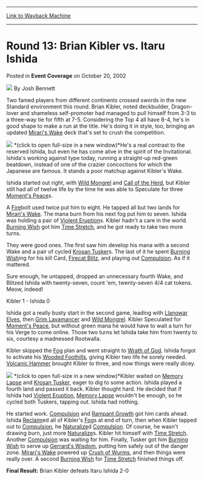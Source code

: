 
---
[Link to Wayback Machine](https://web.archive.org/web/20220810071114/https://magic.wizards.com/en/articles/archive/event-coverage/round-13-brian-kibler-vs-itaru-ishida-2002-10-20)

[_metadata_:author]:- "Josh Bennett"
[_metadata_:description]:- "Two famed players from different continents crossed swords in the new Standard environment this round. Brian Kibler, noted deckbuilder, Dragon-lover and shameless self-promoter had managed to pull himself from 3-3 to a three-way tie for fifth at 7-5. Considering the Top 4 all have 8-4, he's in good shape to make a run at the title. He's doing it in style, too, bringing an"
[_metadata_:generator]:- "Drupal 7 (http://drupal.org)"
[_metadata_:node]:- "792886"
[_metadata_:publish_date]:- "2002-10-20"
[_metadata_:source]:- "div-main-content"
[_metadata_:title]:- "Round 13: Brian Kibler vs. Itaru Ishida"
[_metadata_:wayback_capture_timestamp]:- "2022-08-10 07:11:14"
[_metadata_:wayback_raw_url]:- "https://web.archive.org/web/20220810071114id_/https://magic.wizards.com/en/articles/archive/event-coverage/round-13-brian-kibler-vs-itaru-ishida-2002-10-20"
[_metadata_:wayback_url]:- "https://magic.wizards.com/en/articles/archive/event-coverage/round-13-brian-kibler-vs-itaru-ishida-2002-10-20"
---


Round 13: Brian Kibler vs. Itaru Ishida
=======================================



 Posted in **Event Coverage**
 on October 20, 2002 






![](https://media.magic.wizards.com/styles/auth_small/public/images/person/authorpic_joshbennett.jpg)
By Josh Bennett












Two famed players from different continents crossed swords in the new Standard environment this round. Brian Kibler, noted deckbuilder, Dragon-lover and shameless self-promoter had managed to pull himself from 3-3 to a three-way tie for fifth at 7-5. Considering the Top 4 all have 8-4, he's in good shape to make a run at the title. He's doing it in style, too, bringing an updated [Mirari's Wake](https://gatherer.wizards.com/Pages/Card/Details.aspx?name=Mirari%27s+Wake) deck that's set to crush the competition.


[![](https://media.magic.wizards.com/image_legacy_migration/sideboard/images/mi02/aishidakibler.jpg)](http://www.wizards.com/sideboard/images/mi02/ishidakibler.jpg)
*(click to open full-size in a new window)*He's a real contrast to the reserved Ishida, but even he has come alive in the spirit of the Invitational. Ishida's working against type today, running a straight-up red-green beatdown, instead of one of the crazier concoctions for which the Japanese are famous. It stands a poor matchup against Kibler's Wake.


Ishida started out right, with [Wild Mongrel](https://gatherer.wizards.com/Pages/Card/Details.aspx?name=Wild+Mongrel) and [Call of the Herd](https://gatherer.wizards.com/Pages/Card/Details.aspx?name=Call+of+the+Herd), but Kibler still had all of twelve life by the time he was able to Speculate for three [Moment's Peace](https://gatherer.wizards.com/Pages/Card/Details.aspx?name=Moment%27s+Peace)s.


A [Fire](https://gatherer.wizards.com/Pages/Card/Details.aspx?name=Fire)bolt used twice put him to eight. He tapped all but two lands for [Mirari's Wake](https://gatherer.wizards.com/Pages/Card/Details.aspx?name=Mirari%27s+Wake). The mana burn from his next fog put him to seven. Ishida was holding a pair of [Violent Eruption](https://gatherer.wizards.com/Pages/Card/Details.aspx?name=Violent+Eruption)s. Kibler hadn't a care in the world. [Burning Wish](https://gatherer.wizards.com/Pages/Card/Details.aspx?name=Burning+Wish) got him [Time Stretch](https://gatherer.wizards.com/Pages/Card/Details.aspx?name=Time+Stretch), and he got ready to take two more turns.


They were good ones. The first saw him develop his mana with a second Wake and a pair of cycled [Krosan Tusker](https://gatherer.wizards.com/Pages/Card/Details.aspx?name=Krosan+Tusker)s. The last of it he spent [Burning Wish](https://gatherer.wizards.com/Pages/Card/Details.aspx?name=Burning+Wish)ing for his kill Card, [Firecat Blitz](https://gatherer.wizards.com/Pages/Card/Details.aspx?name=Firecat+Blitz), and playing out [Compulsion](https://gatherer.wizards.com/Pages/Card/Details.aspx?name=Compulsion). As if it mattered.


Sure enough, he untapped, dropped an unnecessary fourth Wake, and Blitzed Ishida with twenty-seven, count 'em, twenty-seven 4/4 cat tokens. Meow, indeed!


Kibler 1 - Ishida 0


Ishida got a really busty start in the second game, leading with [Llanowar Elves](https://gatherer.wizards.com/Pages/Card/Details.aspx?name=Llanowar+Elves), then [Grim Lavamancer](https://gatherer.wizards.com/Pages/Card/Details.aspx?name=Grim+Lavamancer) and [Wild Mongrel](https://gatherer.wizards.com/Pages/Card/Details.aspx?name=Wild+Mongrel). Kibler Speculated for [Moment's Peace](https://gatherer.wizards.com/Pages/Card/Details.aspx?name=Moment%27s+Peace), but without green mana he would have to wait a turn for his Verge to come online. Those two turns let Ishida take him from twenty to six, courtesy a madnessed Rootwalla.


Kibler skipped the [Fog](https://gatherer.wizards.com/Pages/Card/Details.aspx?name=Fog) plan and went straight to [Wrath of God](https://gatherer.wizards.com/Pages/Card/Details.aspx?name=Wrath+of+God). Ishida forgot to activate his [Wooded Foothills](https://gatherer.wizards.com/Pages/Card/Details.aspx?name=Wooded+Foothills), giving Kibler two life he sorely needed. [Volcanic Hammer](https://gatherer.wizards.com/Pages/Card/Details.aspx?name=Volcanic+Hammer) brought Kibler to three, and now things were really dicey.


[![](https://media.magic.wizards.com/image_legacy_migration/sideboard/images/mi02/aishidakibler2.jpg)](http://www.wizards.com/sideboard/images/mi02/ishidakibler2.jpg)
*(click to open full-size in a new window)*Kibler waited on [Memory Lapse](https://gatherer.wizards.com/Pages/Card/Details.aspx?name=Memory+Lapse) and [Krosan Tusker](https://gatherer.wizards.com/Pages/Card/Details.aspx?name=Krosan+Tusker), eager to dig to some action. Ishida played a fourth land and passed it back. Kibler thought hard. He decided that if Ishida had [Violent Eruption](https://gatherer.wizards.com/Pages/Card/Details.aspx?name=Violent+Eruption), [Memory Lapse](https://gatherer.wizards.com/Pages/Card/Details.aspx?name=Memory+Lapse) wouldn't be enough, so he cycled both Tuskers, tapping out. Ishida had nothing.


He started work. [Compulsion](https://gatherer.wizards.com/Pages/Card/Details.aspx?name=Compulsion) and [Rampant Growth](https://gatherer.wizards.com/Pages/Card/Details.aspx?name=Rampant+Growth) got him cards ahead. Ishida [Reclaim](https://gatherer.wizards.com/Pages/Card/Details.aspx?name=Reclaim)ed all of Kibler's [Fog](https://gatherer.wizards.com/Pages/Card/Details.aspx?name=Fog)s at end of turn, then when Kibler tapped out to [Compulsion](https://gatherer.wizards.com/Pages/Card/Details.aspx?name=Compulsion), he [Naturalize](https://gatherer.wizards.com/Pages/Card/Details.aspx?name=Naturalize)d [Compulsion](https://gatherer.wizards.com/Pages/Card/Details.aspx?name=Compulsion). Of course, he wasn't drawing burn, just more [Naturalize](https://gatherer.wizards.com/Pages/Card/Details.aspx?name=Naturalize)s. Kibler hit himself with [Time Stretch](https://gatherer.wizards.com/Pages/Card/Details.aspx?name=Time+Stretch). Another [Compulsion](https://gatherer.wizards.com/Pages/Card/Details.aspx?name=Compulsion) was waiting for him. Finally, Tusker got him [Burning Wish](https://gatherer.wizards.com/Pages/Card/Details.aspx?name=Burning+Wish) to serve up [Gerrard's Wisdom](https://gatherer.wizards.com/Pages/Card/Details.aspx?name=Gerrard%27s+Wisdom), putting him safely out of the danger zone. [Mirari's Wake](https://gatherer.wizards.com/Pages/Card/Details.aspx?name=Mirari%27s+Wake) powered up [Crush of Wurms](https://gatherer.wizards.com/Pages/Card/Details.aspx?name=Crush+of+Wurms), and then things were really over. A second [Burning Wish](https://gatherer.wizards.com/Pages/Card/Details.aspx?name=Burning+Wish) for [Time Stretch](https://gatherer.wizards.com/Pages/Card/Details.aspx?name=Time+Stretch) finished things off.


**Final Result:** Brian Kibler defeats Itaru Ishida 2-0








